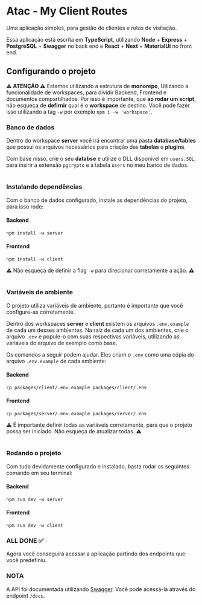 # Atac - My Client Routes
Uma aplicação simples, para gestão de clientes e rotas de visitação.

Essa aplicação está escrita em **TypeScript**, utilizando **Node** + **Express** + **PostgreSQL** + **Swagger** no back end e **React** + **Next** + **MaterialUi** no front end.

## Configurando o projeto
**⚠️ ATENÇÃO ⚠️** Estamos utilizando a estrutura de **monorepo**, Uilizando a funcionalidade de workspaces, para dividir Backend, Frontend e documentos compartilhados. Por isso é importante, que **ao rodar um script**, não esqueça de **defirnir** qual é o **workspace** de destino. Você pode fazer isso utilizando a tag `-w` por exemplo `npm i -w 'workspace'`.

### Banco de dados
Dentro do workspace **server** você irá encontrar uma pasta **database/tables** que possui os arquivos necessários para criação das **tabelas** e **plugins**.

Com base nisso, crie o seu **databse** e utilize o DLL disponível em `users.SQL`, para insirir a extensão `pgcrypto` e a tabela `users` no meu banco de dados.

#
### Instalando dependências
Com o banco de dados configurado, instale as dependências do projeto, para isso rode:

####  Backend
```
npm install -w server
```
####  Frontend
```
npm install -w client
```

⚠️ Não esqueça de definir a flag `-w` para direcionar corretamente a ação. ⚠️

#
### Variáveis de ambiente
O projeto utiliza variáveis de ambiente, portanto é importante que você configure-as corretamente.

Dentro dos workspaces **server** e **client** existem os arquivos `.env.example` de cada um desses ambientes. Na raiz de cada um dos ambientes, crie o arquivo `.env` e popule-o com suas respectivas variáveis, utilizando as variáveis do arquivo de exemplo como base.

Os comandos a seguir podem ajudar. Eles criam o `.env` como uma cópia do arquivo `.env.example` de cada ambiente:
#### Backend
```
cp packages/client/.env.example packages/client/.env
```

#### Frontend
```
cp packages/server/.env.example packages/server/.env
```

⚠️ É importante definir todas as variáveis corretamente, para que o projeto possa ser iniciado. Não esqueça de atualizar todas. ⚠️
#
### Rodando o projeto
Com tudo devidamente configurado e instalado, basta rodar os seguintes comando em seu terminal:
#### Backend
``` 
npm run dev -w server
```

#### Frontend
```
npm run dev -w client
```

### ALL DONE ✅
Agora você conseguirá acessar a aplicação partindo dos endpoints que você predefiniu.

### NOTA
A API foi documentada utilizando [Swagger](https://swagger.io/). Você pode acessá-la através do endpoint `/docs`.